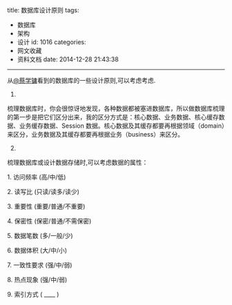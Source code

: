 title: 数据库设计原则
tags:
  - 数据库
  - 架构
  - 设计
id: 1016
categories:
  - 网文收藏
  - 资料文档
date: 2014-12-28 21:43:38
---

从<!--StartFragment-->[@蔡学镛](http://weibo.com/rebol)看到的数据库的一些设计原则,可以考虑考虑.<!--EndFragment-->

1.

<!--StartFragment-->梳理数据库时，你会很惊讶地发现，各种数据都被塞进数据库，所以做数据库梳理的第一步是把它们区分出来，我的区分方式是：核心数据、业务数据、核心缓存数据、业务缓存数据、Session 数据。核心数据及其缓存都要再根据领域（domain）来区分，业务数据及其缓存都要再根据业务（business）来区分。

2.

梳理数据库或设计数据存储时,可以考虑数据的属性：

1\. 访问频率 (高/中/低)

2\. 读写比 (只读/读多/读少)

3\. 重要性 (重要/普通/不重要)

4\. 保密性 (保密/普通/不需保密)

5\. 数据笔数 (多/一般/少)

6\. 数据体积 (大/中/小)

7\. 一致性要求 (强/中/弱)

8\. 热点现象 (强/中/弱)

9\. 索引方式 ( ____ )